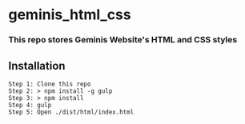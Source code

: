 # geminis_html_css

### This repo stores Geminis Website's HTML and CSS styles

## Installation

```
Step 1: Clone this repo
Step 2: > npm install -g gulp
Step 3: > npm install
Step 4: gulp
Step 5: Open ./dist/html/index.html
```
